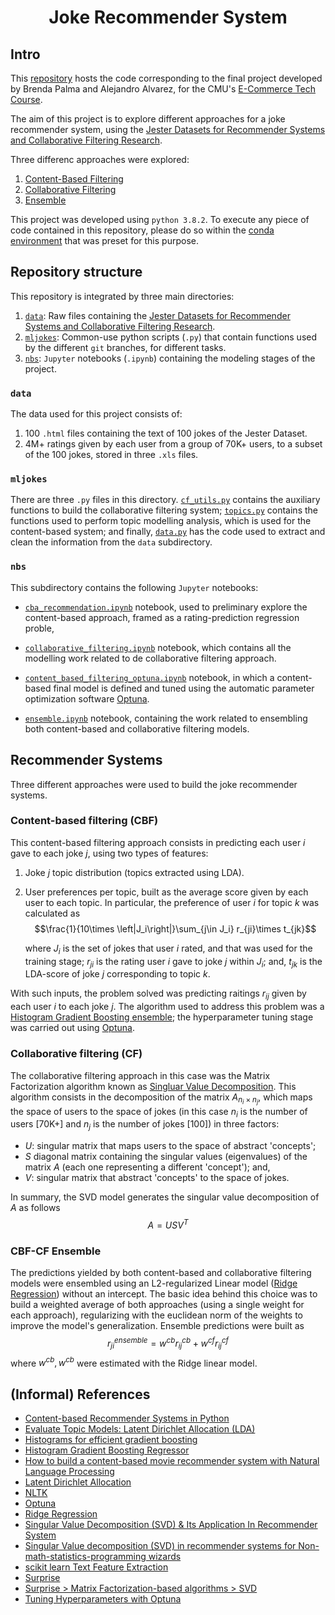 # <p align="center"> Joke Recommender System </p>

## Intro

This [repository](https://github.com/alejandroxag/heinz-95729-project/tree/main/api/ml-jokes) hosts the code corresponding to the final project developed by Brenda Palma and Alejandro Alvarez, for the CMU's [E-Commerce Tech Course](https://github.com/losandes/heinz-95729).

The aim of this project is to explore different approaches for a joke recommender system, using the [Jester Datasets for Recommender Systems and Collaborative Filtering Research](http://eigentaste.berkeley.edu/dataset/).

Three differenc approaches were explored:

1. [Content-Based Filtering](https://github.com/alejandroxag/heinz-95729-project/blob/main/api/ml-jokes/nbs/cba_recommendation.ipynb)
2. [Collaborative Filtering](https://github.com/alejandroxag/heinz-95729-project/blob/main/api/ml-jokes/nbs/collaborative_filtering.ipynb)
3. [Ensemble](https://github.com/alejandroxag/heinz-95729-project/blob/main/api/ml-jokes/nbs/ensemble.ipynb)

This project was developed using `python 3.8.2`. To execute any piece of code contained in this repository, please do so within the [conda environment](https://github.com/alejandroxag/heinz-95729-project/blob/main/api/ml-jokes/environment.yml) that was preset for this purpose.

## Repository structure

This repository is integrated by three main directories:

1. [`data`](https://github.com/alejandroxag/heinz-95729-project/tree/main/api/ml-jokes/data): Raw files containing the [Jester Datasets for Recommender Systems and Collaborative Filtering Research](http://eigentaste.berkeley.edu/dataset/).
2. [`mljokes`](https://github.com/alejandroxag/heinz-95729-project/tree/main/api/ml-jokes/mljokes): Common-use python scripts (`.py`) that contain functions used by the different `git` branches, for different tasks.
3. [`nbs`](https://github.com/alejandroxag/heinz-95729-project/tree/main/api/ml-jokes/nbs): `Jupyter` notebooks (`.ipynb`) containing the modeling stages of the project.

### `data`

The data used for this project consists of:

1. 100 `.html` files containing the text of 100 jokes of the Jester Dataset.
2. 4M+ ratings given by each user from a group of 70K+ users, to a subset of the 100 jokes, stored in three `.xls` files. 

### `mljokes`

There are three `.py` files in this directory. [`cf_utils.py`](https://github.com/alejandroxag/heinz-95729-project/blob/main/api/ml-jokes/mljokes/cf_utils.py) contains the auxiliary functions to build the collaborative filtering system; [`topics.py`](https://github.com/alejandroxag/heinz-95729-project/blob/main/api/ml-jokes/mljokes/topics.py) contains the functions used to perform topic modelling analysis, which is used for the content-based system; and finally, [`data.py`](https://github.com/alejandroxag/heinz-95729-project/blob/main/api/ml-jokes/mljokes/data.py) has the code used to extract and clean the information from the `data` subdirectory.

### `nbs`

This subdirectory contains the following `Jupyter` notebooks:

* [`cba_recommendation.ipynb`](https://github.com/alejandroxag/heinz-95729-project/blob/main/api/ml-jokes/nbs/cba_recommendation.ipynb) notebook, used to preliminary explore the content-based approach, framed as a rating-prediction regression proble,

* [`collaborative_filtering.ipynb`](https://github.com/alejandroxag/heinz-95729-project/blob/main/api/ml-jokes/nbs/collaborative_filtering.ipynb) notebook, which contains all the modelling work related to de collaborative filtering approach.

* [`content_based_filtering_optuna.ipynb`](https://github.com/alejandroxag/heinz-95729-project/blob/main/api/ml-jokes/nbs/content_based_filtering_optuna.ipynb) notebook, in which a content-based final model is defined and tuned using the automatic parameter optimization software [Optuna](https://optuna.org/).

* [`ensemble.ipynb`](https://github.com/alejandroxag/heinz-95729-project/blob/main/api/ml-jokes/nbs/ensemble.ipynb) notebook, containing the work related to ensembling both content-based and collaborative filtering models.

## Recommender Systems

Three different approaches were used to build the joke recommender systems.

### Content-based filtering (CBF)

This content-based filtering approach consists in predicting each user $i$ gave to each joke $j$, using two types of features:

1. Joke $j$ topic distribution (topics extracted using LDA).
2. User preferences per topic, built as the average score given by each user to each topic. In particular, the preference of user $i$ for topic $k$ was calculated as 
   $$\frac{1}{10\times \left|J_i\right|}\sum_{j\in J_i} r_{ji}\times t_{jk}$$

   where $J_i$ is the set of jokes that user $i$ rated, and that was used for the training stage; $r_{ji}$ is the rating user $i$ gave to joke $j$ within $J_i$; and, $t_{jk}$ is the LDA-score of joke $j$ corresponding to topic $k$.

With such inputs, the problem solved was predicting raitings $r_{ij}$ given by each user $i$ to each joke $j$. The algorithm used to address this problem was a [Histogram Gradient Boosting ensemble](https://scikit-learn.org/stable/modules/generated/sklearn.ensemble.HistGradientBoostingRegressor.html); the hyperparameter tuning stage was carried out using [Optuna](https://optuna.org/).

### Collaborative filtering (CF)

The collaborative filtering approach in this case was the Matrix Factorization algorithm known as [Singluar Value Decomposition](https://en.wikipedia.org/wiki/Singular_value_decomposition). This algorithm consists in the decomposition of the matrix $A_{n_i\times n_j}$, which maps the space of users to the space of jokes (in this case $n_i$ is the number of users [70K+] and $n_j$ is the number of jokes [100]) in three factors:

* $U$: singular matrix that maps users to the space of abstract 'concepts';
* $S$  diagonal matrix containing the singular values (eigenvalues) of the matrix $A$ (each one representing a different 'concept'); and,
* $V$: singular matrix that abstract 'concepts' to the space of jokes.

In summary, the SVD model generates the singular value decomposition of $A$ as follows 
    $$A=USV^T$$

### CBF-CF Ensemble

The predictions yielded by both content-based and collaborative filtering models were ensembled using an L2-regularized Linear model ([Ridge Regression](https://scikit-learn.org/stable/modules/generated/sklearn.linear_model.Ridge.html)) without an intercept. The basic idea behind this choice was to build a weighted average of both approaches (using a single weight for each approach), regularizing with the euclidean norm of the weights to improve the model's generalization. Ensemble predictions were built as
    $$r^{ensemble}_{ji} = w^{cb}r^{cb}_{ij} + w^{cf}r^{cf}_{ij}$$
    where $w^{cb}, w^{cb}$ were estimated with the Ridge linear model.

## (Informal) References

* [Content-based Recommender Systems in Python](https://medium.com/analytics-vidhya/content-based-recommender-systems-in-python-2b330e01eb80)
* [Evaluate Topic Models: Latent Dirichlet Allocation (LDA)](https://towardsdatascience.com/evaluate-topic-model-in-python-latent-dirichlet-allocation-lda-7d57484bb5d0)
* [Histograms for efficient gradient boosting](https://robotenique.github.io/posts/gbm-histogram/)
* [Histogram Gradient Boosting Regressor](https://scikit-learn.org/stable/modules/generated/sklearn.ensemble.HistGradientBoostingRegressor.html)
* [How to build a content-based movie recommender system with Natural Language Processing](https://towardsdatascience.com/how-to-build-from-scratch-a-content-based-movie-recommender-with-natural-language-processing-25ad400eb243)
* [Latent Dirichlet Allocation](https://scikit-learn.org/stable/modules/generated/sklearn.decomposition.LatentDirichletAllocation.html)
* [NLTK](https://www.nltk.org/)
* [Optuna](https://optuna.org/)
* [Ridge Regression](https://scikit-learn.org/stable/modules/generated/sklearn.linear_model.Ridge.html)
* [Singular Value Decomposition (SVD) & Its Application In Recommender System](https://surprise.readthedocs.io/en/stable/matrix_factorization.html#surprise.prediction_algorithms.matrix_factorization.SVD)
* [Singular Value decomposition (SVD) in recommender systems for Non-math-statistics-programming wizards](https://medium.com/@m_n_malaeb/singular-value-decomposition-svd-in-recommender-systems-for-non-math-statistics-programming-4a622de653e9)
* [scikit learn Text Feature Extraction](https://scikit-learn.org/stable/modules/generated/sklearn.decomposition.LatentDirichletAllocation.html)
* [Surprise](http://surpriselib.com/)
* [Surprise > Matrix Factorization-based algorithms > SVD](https://surprise.readthedocs.io/en/stable/matrix_factorization.html#surprise.prediction_algorithms.matrix_factorization.SVD)
* [Tuning Hyperparameters with Optuna](https://towardsdatascience.com/tuning-hyperparameters-with-optuna-af342facc549)


